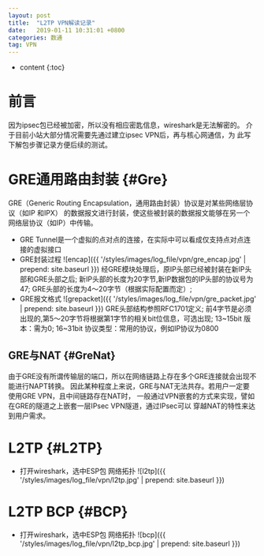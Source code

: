 ```yaml
---
layout: post
title:  "L2TP VPN解读记录"
date:   2019-01-11 10:31:01 +0800
categories: 数通
tag: VPN
---
```


* content
{:toc}


前言
====================================
因为ipsec包已经被加密，所以没有相应密匙信息，wireshark是无法解密的。
介于目前小站大部分情况需要先通过建立ipsec VPN后，再与核心网通信，为
此写下解包步骤记录方便后续的测试。

GRE通用路由封装                                                    {#Gre}
====================================
GRE（Generic Routing Encapsulation，通用路由封装）协议是对某些网络层协议（如IP 和IPX）
的数据报文进行封装，使这些被封装的数据报文能够在另一个网络层协议（如IP）中传输。
+ GRE Tunnel是一个虚拟的点对点的连接，在实际中可以看成仅支持点对点连接的虚拟接口
+ GRE封装过程
![encap]({{ '/styles/images/log_file/vpn/gre_encap.jpg' | prepend: site.baseurl  }})
经GRE模块处理后，原IP头部已经被封装在新IP头部和GRE头部之后;
新IP头部的长度为20字节,新IP数据包的IP头部的协议号为47;
GRE头部的长度为4～20字节（根据实际配置而定）;
+ GRE报文格式
![grepacket]({{ '/styles/images/log_file/vpn/gre_packet.jpg' | prepend: site.baseurl  }})
GRE头部结构参照RFC1701定义;
前4字节是必须出现的,第5～20字节将根据第1字节的相关bit位信息，可选出现;
13~15bit 版本：需为0;
16~31bit 协议类型：常用的协议，例如IP协议为0800


GRE与NAT                                                    {#GreNat}
------------------------------------

由于GRE没有所谓传输层的端口，所以在网络链路上存在多个GRE连接就会出现不能进行NAPT转换。
因此某种程度上来说，GRE与NAT无法共存。若用户一定要使用GRE VPN，且中间链路存在NAT时，
一般通过VPN嵌套的方式来实现，譬如在GRE的隧道之上嵌套一层IPsec VPN隧道，通过IPsec可以
穿越NAT的特性来达到用户需求。


L2TP                                                    {#L2TP}
====================================
+ 打开wireshark，选中ESP包
网络拓扑
![l2tp]({{ '/styles/images/log_file/vpn/l2tp.jpg' | prepend: site.baseurl  }})


L2TP BCP                                                    {#BCP}
====================================
+ 打开wireshark，选中ESP包
网络拓扑
![bcp]({{ '/styles/images/log_file/vpn/l2tp_bcp.jpg' | prepend: site.baseurl  }})



